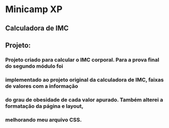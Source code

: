 # Minicamp XP

## Calculadora de IMC

## Projeto:

### Projeto criado para calcular o IMC corporal. Para a prova final do segundo módulo foi 
### implementado ao projeto original da calculadora de IMC, faixas de valores com a informação 
### do grau de obesidade de cada valor apurado. Também alterei a formatação da página e layout, 
### melhorando meu arquivo CSS.
